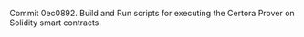 Commit 0ec0892.                    Build and Run scripts for executing the Certora Prover on Solidity smart contracts.